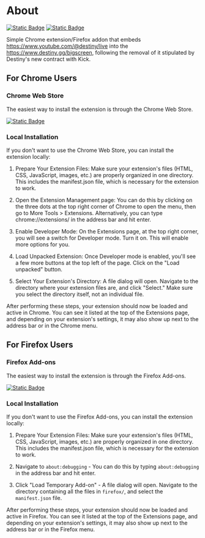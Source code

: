 # About

[![Static Badge](https://img.shields.io/badge/Chrome%20Web%20Store-Active-blue?style=flat&logo=googlechrome&logoColor=white&link=https%3A%2F%2Fchrome.google.com%2Fwebstore%2Fdetail%2Fdgg-bigscreen-revived%2Fjnplbgjadchfjhmaoolcmagiikohcklh%3Fhl%3Den%26authuser%3D0)](https://chrome.google.com/webstore/detail/dgg-bigscreen-revived/jnplbgjadchfjhmaoolcmagiikohcklh?hl=en&authuser=0) [![Static Badge](https://img.shields.io/badge/Firefox%20Add--ons-Active-blue?style=flat&logo=firefox&logoColor=white&link=https%3A%2F%2Faddons.mozilla.org%2Fen-US%2Ffirefox%2Faddon%2Fdgg-bigscreen-revived%2F)](https://addons.mozilla.org/en-US/firefox/addon/dgg-bigscreen-revived/)

Simple Chrome extension/Firefox addon that embeds https://www.youtube.com/@destiny/live into the https://www.destiny.gg/bigscreen, following the removal of it stipulated by Destiny's new contract with Kick.

## For Chrome Users

### Chrome Web Store

The easiest way to install the extension is through the Chrome Web Store.

[![Static Badge](https://img.shields.io/badge/Chrome%20Web%20Store-Download-brightgreen?style=for-the-badge&logo=googlechrome&logoColor=white&link=https%3A%2F%2Fchrome.google.com%2Fwebstore%2Fdetail%2Fdgg-bigscreen-revived%2Fjnplbgjadchfjhmaoolcmagiikohcklh%3Fhl%3Den%26authuser%3D0)](https://chrome.google.com/webstore/detail/dgg-bigscreen-revived/jnplbgjadchfjhmaoolcmagiikohcklh?hl=en&authuser=0)


### Local Installation

If you don't want to use the Chrome Web Store, you can install the extension locally:

1. Prepare Your Extension Files: Make sure your extension's files (HTML, CSS, JavaScript, images, etc.) are properly organized in one directory. This includes the manifest.json file, which is necessary for the extension to work.

2. Open the Extension Management page: You can do this by clicking on the three dots at the top right corner of Chrome to open the menu, then go to More Tools > Extensions. Alternatively, you can type chrome://extensions/ in the address bar and hit enter.

3. Enable Developer Mode: On the Extensions page, at the top right corner, you will see a switch for Developer mode. Turn it on. This will enable more options for you.

4. Load Unpacked Extension: Once Developer mode is enabled, you'll see a few more buttons at the top left of the page. Click on the "Load unpacked" button.

5. Select Your Extension's Directory: A file dialog will open. Navigate to the directory where your extension files are, and click "Select." Make sure you select the directory itself, not an individual file.

After performing these steps, your extension should now be loaded and active in Chrome. You can see it listed at the top of the Extensions page, and depending on your extension's settings, it may also show up next to the address bar or in the Chrome menu.

## For Firefox Users

### Firefox Add-ons

The easiest way to install the extension is through the Firefox Add-ons.

[![Static Badge](https://img.shields.io/badge/Firefox%20Add--ons-Download-brightgreen?style=for-the-badge&logo=firefox&logoColor=white&link=https%3A%2F%2Faddons.mozilla.org%2Fen-US%2Ffirefox%2Faddon%2Fdgg-bigscreen-revived%2F)](https://addons.mozilla.org/en-US/firefox/addon/dgg-bigscreen-revived/)

### Local Installation

If you don't want to use the Firefox Add-ons, you can install the extension locally:

1. Prepare Your Extension Files: Make sure your extension's files (HTML, CSS, JavaScript, images, etc.) are properly organized in one directory. This includes the manifest.json file, which is necessary for the extension to work.

2. Navigate to `about:debugging` - You can do this by typing `about:debugging` in the address bar and hit enter.

3. Click "Load Temporary Add-on" - A file dialog will open. Navigate to the directory containing all the files in `firefox/`, and select the `manifest.json` file.

After performing these steps, your extension should now be loaded and active in Firefox. You can see it listed at the top of the Extensions page, and depending on your extension's settings, it may also show up next to the address bar or in the Firefox menu.